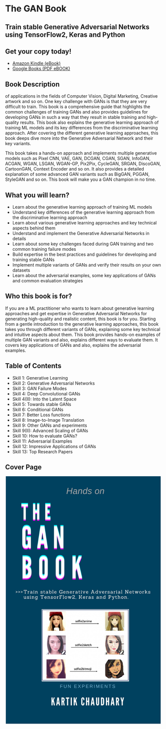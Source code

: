 # The GAN Book
## Train stable Generative Adversarial Networks using TensorFlow2, Keras and Python


## Get your copy today!
 - [Amazon Kindle (eBook)](https://www.amazon.com/GAN-Book-Generative-Adversarial-TensorFlow2-ebook/dp/B0CR8C725C)
 - [Google Books (PDF eBOOK)](https://play.google.com/store/books/details?id=87X3EAAAQBAJ&rdid=book-87X3EAAAQBAJ&rdot=1&source=gbs_vpt_read&pcampaignid=books_booksearch_viewport)

## Book Description
of applications in the fields of Computer Vision, Digital Marketing, Creative artwork and so on. One key challenge with GANs is that they are very difficult to train. This book is a comprehensive guide that highlights the common challenges of training GANs and also provides guidelines for developing GANs in such a way that they result in stable training and high-quality results. This book also explains the generative learning approach of training ML models and its key differences from the discriminative learning approach. After covering the different generative learning approaches, this book deeps dive more into the Generative Adversarial Network and their key variants.

This book takes a hands-on approach and implements multiple generative models such as Pixel CNN, VAE, GAN, DCGAN, CGAN, SGAN, InfoGAN, ACGAN, WGAN, LSGAN, WGAN-GP, Pix2Pix, CycleGAN, SRGAN, DiscoGAN, CartoonGAN, Context Encoder and so on. It also provides a detailed explanation of some advanced GAN variants such as BigGAN, PGGAN, StyleGAN and so on. This book will make you a GAN champion in no time.

## What you will learn?

- Learn about the generative learning approach of training ML models
- Understand key differences of the generative learning approach from the discriminative learning approach
- Learn about various generative learning approaches and key technical aspects behind them
- Understand and implement the Generative Adversarial Networks in details
- Learn about some key challenges faced during GAN training and two common training failure modes
- Build expertise in the best practices and guidelines for developing and training stable GANs
- Implement multiple variants of GANs and verify their results on your own datasets
- Learn about the adversarial examples, some key applications of GANs and common evaluation strategies

## Who this book is for?

If you are a ML practitioner who wants to learn about generative learning approaches and get expertise in Generative Adversarial Networks for generating high-quality and realistic content, this book is for you. Starting from a gentle introduction to the generative learning approaches, this book takes you through different variants of GANs, explaining some key technical and intuitive aspects about them. This book provides hands-on examples of multiple GAN variants and also, explains different ways to evaluate them. It covers key applications of GANs and also, explains the adversarial examples.

## Table of Contents
- Skill 1: Generative Learning
- Skill 2: Generative Adversarial Networks
- Skill 3: GAN Failure Modes
- Skill 4: Deep Convolutional GANs
- Skill 4(II): Into the Latent Space
- Skill 5: Towards stable GANs
- Skill 6: Conditional GANs
- Skill 7: Better Loss functions
- Skill 8: Image-to-Image Translation
- Skill 9: Other GANs and experiments
- Skill 9(II): Advanced Scaling of GANs
- Skill 10: How to evaluate GANs?
- Skill 11: Adversarial Examples
- Skill 12: Impressive Applications of GANs
- Skill 13: Top Research Papers

## Cover Page

<p align="center">
    <img src="Assets/The GAN Book.jpg" width="500"\>
</p>



